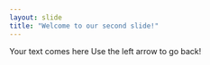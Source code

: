 ```yaml
---
layout: slide
title: "Welcome to our second slide!"
---
```

Your text comes here
Use the left arrow to go back!
